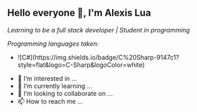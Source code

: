 <h2>Hello everyone 👋, I'm Alexis Lua</h2> 

<p><em>Learning to be a full stack developer | Student in programming</em></p>
<p><em>Programming languages taken:</em></p>
<ul>
  <li>![C#](https://img.shields.io/badge/C%20Sharp-9147c1?style=flat&logo=C-Sharp&logoColor=white)</li>
  
</ul>

- 👀 I’m interested in ...
- 🌱 I’m currently learning ...
- 💞️ I’m looking to collaborate on ...
- 📫 How to reach me ...

<!---
Alexis-Lua/Alexis-Lua is a ✨ special ✨ repository because its `README.md` (this file) appears on your GitHub profile.
You can click the Preview link to take a look at your changes.
--->
